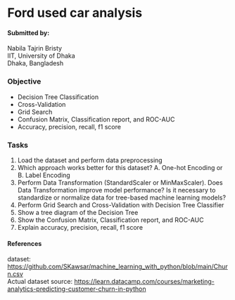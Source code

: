 # Ford used car analysis
#### Submitted by:<br>
Nabila Tajrin Bristy<br>
IIT, University of Dhaka<br>
Dhaka, Bangladesh

### Objective
- Decision Tree Classification
- Cross-Validation
- Grid Search
- Confusion Matrix, Classification report, and ROC-AUC
- Accuracy, precision, recall, f1 score

### Tasks
1. Load the dataset and perform data preprocessing <br>
2. Which approach works better for this dataset? A. One-hot Encoding or B. Label Encoding <br>
3. Perform Data Transformation (StandardScaler or MinMaxScaler). Does Data Transformation improve model performance? Is it necessary to standardize or normalize data for tree-based machine learning models? <br>
4. Perform Grid Search and Cross-Validation with Decision Tree Classifier <br>
5. Show a tree diagram of the Decision Tree <br>
6. Show the Confusion Matrix, Classification report, and ROC-AUC <br>
7. Explain accuracy, precision, recall, f1 score <br>

#### References
dataset: https://github.com/SKawsar/machine_learning_with_python/blob/main/Churn.csv <br>
Actual dataset source: https://learn.datacamp.com/courses/marketing-analytics-predicting-customer-churn-in-python
